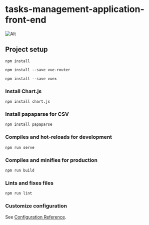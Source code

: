 # tasks-management-application-front-end

![Alt](https://repobeats.axiom.co/api/embed/61e2fd8943e36cf80b18331b88d18b63429c4e08.svg "Repobeats analytics image")

## Project setup
```
npm install
```
```
npm install --save vue-router
```
```
npm install --save vuex
```

### Install Chart.js
```
npm install chart.js
```

### Install papaparse for CSV
```
npm install papaparse
```

### Compiles and hot-reloads for development
```
npm run serve
```

### Compiles and minifies for production
```
npm run build
```

### Lints and fixes files
```
npm run lint
```

### Customize configuration
See [Configuration Reference](https://cli.vuejs.org/config/).

